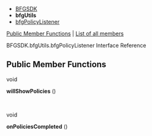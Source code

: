   - [BFGSDK](namespace_b_f_g_s_d_k.html)
  - **bfgUtils**
  - [bfgPolicyListener](interface_b_f_g_s_d_k_1_1bfg_utils_1_1bfg_policy_listener.html)

[Public Member Functions](#pub-methods) | [List of all
members](interface_b_f_g_s_d_k_1_1bfg_utils_1_1bfg_policy_listener-members.html)

BFGSDK.bfgUtils.bfgPolicyListener Interface Reference

##  Public Member Functions

void 

**willShowPolicies** ()

 

void 

**onPoliciesCompleted** ()
